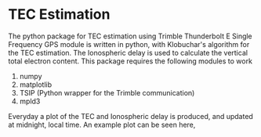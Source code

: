 # TEC Estimation

The python package for TEC estimation using Trimble Thunderbolt E Single Frequency GPS module is written in python, with Klobuchar's algorithm for the TEC estimation. The Ionospheric delay is used to calculate the vertical total electron content.
This package requires the following modules to work
  1. numpy
  2. matplotlib
  3. TSIP (Python wrapper for the Trimble communication)
  4. mpld3

Everyday a plot of the TEC and Ionospheric delay is produced, and updated at midnight, local time. An example plot can be seen here,

